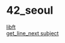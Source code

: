 # 42_seoul
[libft](https://github.com/moon9ua/42_seoul/wiki/libft)<br>
[get_line_next subject](https://github.com/moon9ua/42_seoul/wiki/Get_next_line-%EA%B0%9C%EC%9A%94)
